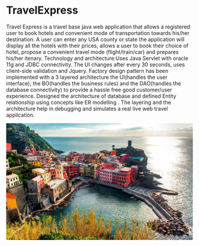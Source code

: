 # TravelExpress
Travel Express is a travel base java web application that allows a registered user to book hotels and convenient mode of transportation towards his/her destination.  A user can enter any USA county or state the application will display all the hotels with their prices, allows a user to book their choice of hotel,  propose a convenient travel mode (flight/train/car) and prepares his/her itenary. Technology and architecture:Uses Java Servlet with oracle 11g and JDBC connectivity. The UI changes after every 30 seconds, uses client-side validation and Jquery. Factory design pattern has been implemented with a 3 layered architecture the UI(handles the user interface), the BO(handles the business rules) and the DAO(handles the database connectivity) to provide a hassle free good customer/user experience. Designed the architecture of database and defined Entity relationship using concepts like ER modelling . The layering and the architecture help in debugging and simulates a real live web travel application.


![alt text](https://raw.githubusercontent.com/anantpanthri/TravelExpress/master/TravelExpress/WebContent/images/11.jpg)
